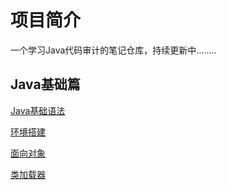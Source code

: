 # 项目简介

一个学习Java代码审计的笔记仓库，持续更新中........

## Java基础篇

[Java基础语法](/Java基础语法/Java基础语法.md)

[环境搭建](/环境搭建/环境搭建.md)

[面向对象](/面向对象/面向对象.md)

[类加载器](/类加载器/类加载器.md)
